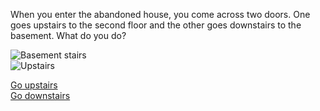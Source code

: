 When you enter the abandoned house, you come across two doors. One goes upstairs to the second floor and the other goes downstairs to the basement. What do you do?

![Basement stairs](https://encrypted-tbn0.gstatic.com/images?q=tbn:ANd9GcQBIz2HETXQsao5CDNGR5CMsTJYV_qP58ZTBvhDbEU_y43TIdff)  
![Upstairs](https://c1.staticflickr.com/8/7175/6450753403_7ce37b8c49_b.jpg)

[Go upstairs](killer-chases-upstairs.md)  
[Go downstairs](confront-killer-downstairs.md)